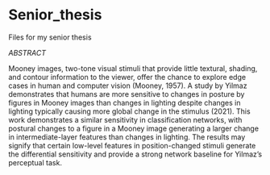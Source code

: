 # Senior_thesis
Files for my senior thesis

*ABSTRACT*

Mooney images, two-tone visual stimuli that provide little textural, shading, and contour information to the viewer, 
offer the chance to explore edge cases in human and computer vision (Mooney, 1957). A study by Yilmaz demonstrates 
that humans are more sensitive to changes in posture by figures in Mooney images than changes in lighting despite 
changes in lighting typically causing more global change in the stimulus (2021). This work demonstrates a similar sensitivity 
in classification networks, with postural changes to a figure in a Mooney image generating a larger change in 
intermediate-layer features than changes in lighting. The results may signify that certain low-level features in 
position-changed stimuli generate the differential sensitivity and provide a strong network baseline for Yilmaz’s 
perceptual task.
